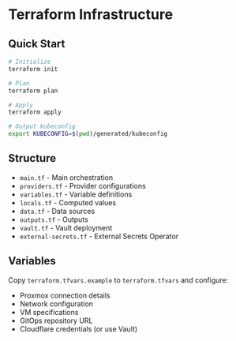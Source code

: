 # Terraform Infrastructure

## Quick Start

```bash
# Initialize
terraform init

# Plan
terraform plan

# Apply
terraform apply

# Output kubeconfig
export KUBECONFIG=$(pwd)/generated/kubeconfig
```

## Structure

- `main.tf` - Main orchestration
- `providers.tf` - Provider configurations
- `variables.tf` - Variable definitions
- `locals.tf` - Computed values
- `data.tf` - Data sources
- `outputs.tf` - Outputs
- `vault.tf` - Vault deployment
- `external-secrets.tf` - External Secrets Operator

## Variables

Copy `terraform.tfvars.example` to `terraform.tfvars` and configure:

- Proxmox connection details
- Network configuration
- VM specifications
- GitOps repository URL
- Cloudflare credentials (or use Vault)
